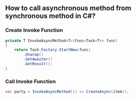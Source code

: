 ##   How to call asynchronous method from synchronous method in C#?

### Create Invoke Function

```C#
private T InvokeAsyncMethod<T>(Func<Task<T>> func)
{
    return Task.Factory.StartNew(func)
        .Unwrap()
        .GetAwaiter()
        .GetResult();
}
```
### Call Invoke Function
```C#
var party = InvokeAsyncMethod(() => CreateAsync(item));
```
